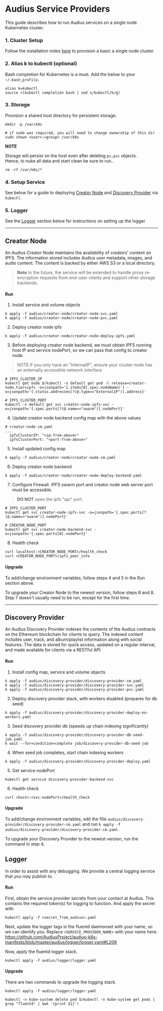 # Audius Service Providers

This guide describes how to run Audius services on a single node Kubernetes cluster. 

### 1. Cluster Setup

Follow the installation notes [here](./cluster-setup.md) to provision a basic a single node cluster.

### 2. Alias k to kubectl (optional)
Bash completion for Kubernetes is a must. Add the below to your `~/.bash_profile`.
```
alias k=kubectl
source <(kubectl completion bash | sed s/kubectl/k/g)
```


### 3. Storage

Provision a shared host directory for persistent storage.

```
mkdir -p /var/k8s

# if sudo was required, you will need to change ownership of this dir
sudo chown <user>:<group> /var/k8s
```

**NOTE**

Storage will persist on the host even after deleting `pv,pvc` objects.<br>
Hence, to nuke all data and start clean be sure to run..
```
rm -rf /var/k8s/*
```

### 4. Setup Service

See below for a guide to deploying [Creator Node](#creator-node) and [Discovery Provider](#discovery-provider) via `kubectl`.

### 5. Logger

See the [Logger](#logger) section below for instructions on setting up the logger

---
## Creator Node

An Audius Creator Node maintains the availability of creators' content on IPFS.
The information stored includes Audius user metadata, images, and audio content.
The content is backed by either AWS S3 or a local directory.

> **Note**
> In the future, the service will be extended to handle proxy re-encryption requests from end-user clients
> and support other storage backends.

#### Run

1. Install service and volume objects
```
k apply -f audius/creator-node/creator-node-svc.yaml
k apply -f audius/creator-node/creator-node-pvc.yaml
```

2. Deploy creator node ipfs
```
k apply -f audius/creator-node/creator-node-deploy-ipfs.yaml
```

3. Before deploying creator node backend, we must obtain IPFS running host IP and service nodePort, so we can pass that config to creator node.

> NOTE If you only have an "InternalIP", ensure your cluster node has an externally accessible network interface

```
# IPFS_CLUSTER_IP
kubectl get node $(kubectl -n default get pod -l release=creator-node,tier=ipfs -o=jsonpath='{.items[0].spec.nodeName}') -o=jsonpath='{.status.addresses[?(@.type=="ExternalIP")].address}'

# IPFS_CLUSTER_PORT
kubectl -n default get svc creator-node-ipfs-svc -o=jsonpath='{.spec.ports[?(@.name=="swarm")].nodePort}'
```

4. Update creator node backend config map with the above values
```
# creator-node-cm.yaml
...
  ipfsClusterIP: "<ip-from-above>"
  ipfsClusterPort: "<port-from-above>"
```

5. Install updated config map
```
k apply -f audius/creator-node/creator-node-cm.yaml
```

6. Deploy creator node backend
```
k apply -f audius/creator-node/creator-node-deploy-backend.yaml
```

7. Configure Firewall. IPFS swarm port and creator node web server port must be accessible.
> **DO NOT** open the ipfs "api" port.
```
# IPFS_CLUSTER_PORT
kubectl get svc creator-node-ipfs-svc -o=jsonpath='{.spec.ports[?(@.name=="swarm")].nodePort}'

# CREATOR_NODE_PORT
kubectl get svc creator-node-backend-svc -o=jsonpath='{.spec.ports[0].nodePort}'
```

8. Health check
```
curl localhost:<CREATOR_NODE_PORT>/health_check
curl <CREATOR_NODE_PORT>/ipfs_peer_info
```

#### Upgrade
To add/change environment variables, follow steps 4 and 5 in the Run section above.

To upgrade your Creator Node to the newest version, follow steps 6 and 8. Step 7 doesn't usually need to be run, except for the first time.


---

## Discovery Provider

An Audius Discovery Provider indexes the contents of the Audius contracts on the Ethereum blockchain for clients to query.
The indexed content includes user, track, and album/playlist information along with social features.
The data is stored for quick access, updated on a regular interval, and made available for clients via a RESTful API.


#### Run

1. Install config map, service and volume objects
```
k apply -f audius/discovery-provider/discovery-provider-cm.yaml
k apply -f audius/discovery-provider/discovery-provider-svc.yaml
k apply -f audius/discovery-provider/discovery-provider-pvc.yaml
```

2. Deploy discovery provider stack, with workers disabled (prepares for db seed)
```
k apply -f audius/discovery-provider/discovery-provider-deploy-no-workers.yaml
```

3. Seed discovery provider db (speeds up chain indexing significantly)
```
k apply -f audius/discovery-provider/discovery-provider-db-seed-job.yaml
k wait --for=condition=complete job/discovery-provider-db-seed-job
```

4. When seed job completes, start chain indexing workers
```
k apply -f audius/discovery-provider/discovery-provider-deploy.yaml
```

5. Get service nodePort
```
kubectl get service discovery-provider-backend-svc
```

6. Health check
```
curl <host>:<svc-nodePort>/health_check
```

#### Upgrade
To add/change environment variables, edit the filie `audius/discovery-provider/discovery-provider-cm.yaml` and run `k apply -f audius/discovery-provider/discovery-provider-cm.yaml`.

To upgrade your Discovery Provider to the newest version, run the command in step 4.

## Logger

In order to assist with any debugging. We provide a central logging service that you may publish to.

#### Run

First, obtain the service provider secrets from your contact at Audius. This contains the required token(s) for logging to function. And apply the secret with

```
kubectl apply -f <secret_from_audius>.yaml
```

Next, update the logger tags in the fluentd daemonset with your name, so we can identify you. Replace `<SERVICE_PROVIDER_NAME>` with your name here: https://github.com/AudiusProject/audius-k8s-manifests/blob/master/audius/logger/logger.yaml#L208

Now, apply the fluentd logger stack.

```
kubectl apply -f audius/logger/logger.yaml
```

#### Upgrade
There are two commands to upgrade the logging stack.
```
kubectl apply -f audius/logger/logger.yaml

kubectl -n kube-system delete pod $(kubectl -n kube-system get pods | grep "fluentd" | awk '{print $1}')
```
